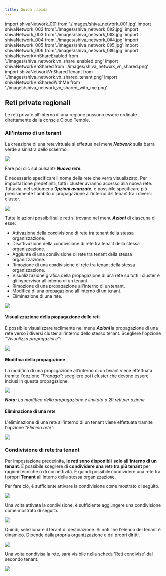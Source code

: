 ```yaml
---
title: Guida rapida
---
```

import shivaNetwork_001 from './images/shiva_network_001.jpg'
import shivaNetwork_002 from './images/shiva_network_002.jpg'
import shivaNetwork_003 from './images/shiva_network_003.jpg'
import shivaNetwork_004 from './images/shiva_network_004.jpg'
import shivaNetwork_005 from './images/shiva_network_005.jpg'
import shivaNetwork_006 from './images/shiva_network_006.jpg'
import shivaNetworkVnShareEnabled from './images/shiva_network_vn_share_enabled.png'
import shivaNetworkVnShared from './images/shiva_network_vn_shared.png'
import shivaNetworkVnSharedTenant from './images/shiva_network_vn_shared_tenant.png'
import shivaNetworkVnSharedWithMe from './images/shiva_network_vn_shared_with_me.png'

## Reti private regionali

Le reti private all'interno di una regione possono essere ordinate direttamente dalla console Cloud Temple.

### All'interno di un tenant

La creazione di una rete virtuale si effettua nel menu __*Network*__ sulla barra verde a sinistra dello schermo.

<img src={shivaNetwork_001} />

Fare poi clic sul pulsante __*Nuova rete*__.

È necessario specificare il nome della rete che verrà visualizzato. Per impostazione predefinita, tutti i cluster avranno accesso alla nuova rete.
Tuttavia, nel sottomenu __*Opzioni avanzate*__, è possibile specificare più precisamente l'ambito di propagazione all'interno del tenant tra i diversi cluster.

<img src={shivaNetwork_002} />

Tutte le azioni possibili sulle reti si trovano nel menu __*Azioni*__ di ciascuna di esse:

- Attivazione della condivisione di rete tra tenant della stessa organizzazione.
- Disattivazione della condivisione di rete tra tenant della stessa organizzazione.
- Aggiunta di una condivisione di rete tra tenant della stessa organizzazione.
- Rimozione di una condivisione di rete tra tenant della stessa organizzazione.
- Visualizzazione grafica della propagazione di una rete su tutti i cluster e gli hypervisor all'interno di un tenant.
- Rimozione di una propagazione all'interno di un tenant.
- Modifica di una propagazione all'interno di un tenant.
- Eliminazione di una rete.

<img src={shivaNetwork_003} />

#### Visualizzazione della propagazione delle reti

È possibile visualizzare facilmente nel menu __*Azioni*__ la propagazione di una rete verso i diversi cluster all'interno dello stesso tenant.
Scegliere l'opzione *"Visualizza propagazione"*:

<img src={shivaNetwork_004} />

#### Modifica della propagazione

La modifica di una propagazione all'interno di un tenant viene effettuata tramite l'opzione *"Propaga"*:
scegliere poi i cluster che devono essere inclusi in questa propagazione.

<img src={shivaNetwork_005} />

__*Nota:*__ *La modifica della propagazione è limitata a 20 reti per azione.*

#### Eliminazione di una rete

L'eliminazione di una rete all'interno di un tenant viene effettuata tramite l'opzione *"Elimina rete"*:

<img src={shivaNetwork_006} />

### Condivisione di rete tra tenant

Per impostazione predefinita, __le reti sono disponibili solo all'interno di un tenant__. È possibile scegliere di __condividere una rete tra più tenant__ per ragioni tecniche o di connettività.
È quindi possibile condividere una rete tra i propri __[Tenant](../../../console/iam/concepts/#tenant)__ all'interno della stessa organizzazione.

Per fare ciò, è sufficiente attivare la condivisione come mostrato di seguito.

<img src={shivaNetworkVnShareEnabled} />

Una volta attivata la condivisione, è sufficiente aggiungere una condivisione come mostrato di seguito.

<img src={shivaNetworkVnShared} />

Quindi, selezionare il tenant di destinazione. Si noti che l'elenco dei tenant è dinamico.
Dipende dalla propria organizzazione e dai propri diritti.

<img src={shivaNetworkVnSharedTenant} />

Una volta condivisa la rete, sarà visibile nella scheda 'Reti condivise' dal secondo tenant.

<img src={shivaNetworkVnSharedWithMe} />
